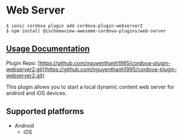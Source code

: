 # Web Server

```text
$ ionic cordova plugin add cordova-plugin-webserver2
$ npm install @ischemaview-awesome-cordova-plugins/web-server
```

## [Usage Documentation](https://danielsogl.gitbook.io/awesome-cordova-plugins/plugins/web-server/)

Plugin Repo: [https://github.com/nguyenthanh1995/cordova-plugin-webserver2.git](https://github.com/nguyenthanh1995/cordova-plugin-webserver2.git)

This plugin allows you to start a local dynamic content web server for android and iOS devices.

## Supported platforms

* Android
  * iOS


